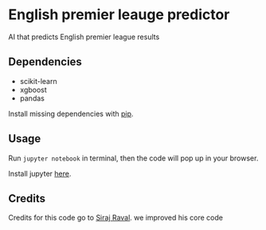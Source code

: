 # English premier leauge predictor
AI that predicts English premier league results

## Dependencies

* scikit-learn 
* xgboost
* pandas

Install missing dependencies with [pip](https://pip.pypa.io/en/stable/). 

## Usage

Run `jupyter notebook` in terminal, then the code will pop up in your browser.

Install jupyter [here](http://jupyter.readthedocs.io/en/latest/install.html).

## Credits 

Credits for this code go to [Siraj Raval](https://github.com/llSourcell/Predicting_Winning_Teams/blob/master/Prediction.ipynb). we improved his core code

